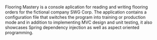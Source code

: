 Flooring Mastery is a console aplication for reading and writing flooring orders for the fictional company SWG Corp.  The application contains a configuration file that switches the program into training or production mode and in addition to implementing MVC design and unit testing, it also showcases Spring dependency injection as well as aspect oriented programming.
